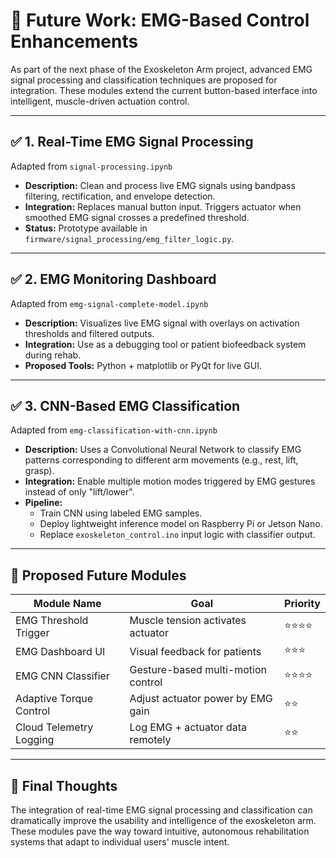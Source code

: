 # 🔮 Future Work: EMG-Based Control Enhancements

As part of the next phase of the Exoskeleton Arm project, advanced EMG signal processing and classification techniques are proposed for integration. These modules extend the current button-based interface into intelligent, muscle-driven actuation control.

---

## ✅ 1. Real-Time EMG Signal Processing
Adapted from `signal-processing.ipynb`

- **Description:** Clean and process live EMG signals using bandpass filtering, rectification, and envelope detection.
- **Integration:** Replaces manual button input. Triggers actuator when smoothed EMG signal crosses a predefined threshold.
- **Status:** Prototype available in `firmware/signal_processing/emg_filter_logic.py`.

---

## ✅ 2. EMG Monitoring Dashboard
Adapted from `emg-signal-complete-model.ipynb`

- **Description:** Visualizes live EMG signal with overlays on activation thresholds and filtered outputs.
- **Integration:** Use as a debugging tool or patient biofeedback system during rehab.
- **Proposed Tools:** Python + matplotlib or PyQt for live GUI.

---

## ✅ 3. CNN-Based EMG Classification
Adapted from `emg-classification-with-cnn.ipynb`

- **Description:** Uses a Convolutional Neural Network to classify EMG patterns corresponding to different arm movements (e.g., rest, lift, grasp).
- **Integration:** Enable multiple motion modes triggered by EMG gestures instead of only "lift/lower".
- **Pipeline:** 
  - Train CNN using labeled EMG samples.
  - Deploy lightweight inference model on Raspberry Pi or Jetson Nano.
  - Replace `exoskeleton_control.ino` input logic with classifier output.

---

## 📌 Proposed Future Modules

| Module Name             | Goal                              | Priority |
|-------------------------|------------------------------------|----------|
| EMG Threshold Trigger   | Muscle tension activates actuator  | ⭐⭐⭐⭐     |
| EMG Dashboard UI        | Visual feedback for patients       | ⭐⭐⭐      |
| EMG CNN Classifier      | Gesture-based multi-motion control | ⭐⭐⭐⭐     |
| Adaptive Torque Control | Adjust actuator power by EMG gain  | ⭐⭐       |
| Cloud Telemetry Logging | Log EMG + actuator data remotely   | ⭐⭐       |

---

## 🧠 Final Thoughts

The integration of real-time EMG signal processing and classification can dramatically improve the usability and intelligence of the exoskeleton arm. These modules pave the way toward intuitive, autonomous rehabilitation systems that adapt to individual users' muscle intent.
